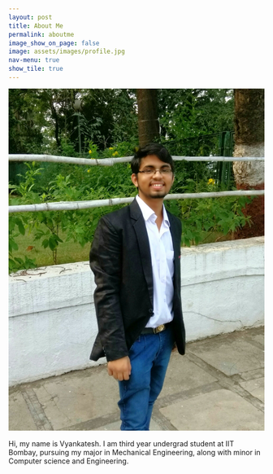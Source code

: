 ```yaml
---
layout: post
title: About Me
permalink: aboutme
image_show_on_page: false
image: assets/images/profile.jpg
nav-menu: true
show_tile: true
---
```

<p><span class="image right"><img src="assets/images/profile.jpg" alt="" border-radius="50%" /></span>

Hi, my name is Vyankatesh. I am third year undergrad student at IIT Bombay, pursuing my major in Mechanical Engineering,
along with minor in Computer science and Engineering. 
</p>
